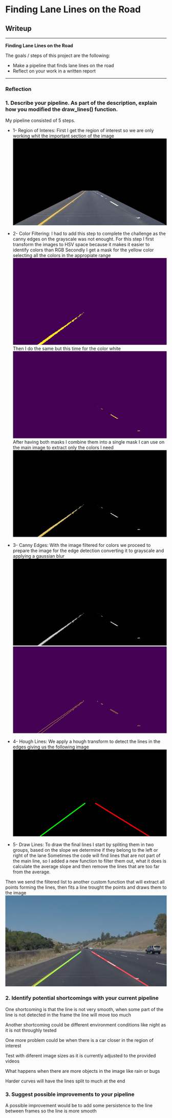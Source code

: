 # **Finding Lane Lines on the Road**

## Writeup

---

**Finding Lane Lines on the Road**

The goals / steps of this project are the following:
* Make a pipeline that finds lane lines on the road
* Reflect on your work in a written report


[//]: # (Image References)
[image1]: ./test_images_output/regionOfInterest_solidYellowCurve.jpg "Region of interest"
[image2]: ./test_images_output/yellowMask_solidYellowCurve.jpg "Yellow mask"
[image3]: ./test_images_output/whiteMask_solidYellowCurve.jpg "White mask"
[image4]: ./test_images_output/colorFiltered_solidYellowCurve.jpg "Color filtered"
[image5]: ./test_images_output/gray_solidYellowCurve.jpg "Grayscale"
[image6]: ./test_images_output/cannyEdges_solidYellowCurve.jpg "Canny edges"
[image7]: ./test_images_output/lines_solidYellowCurve.jpg "Houge lines"
[image8]: ./test_images_output/result_solidYellowCurve.jpg "Result"

---

### Reflection

### 1. Describe your pipeline. As part of the description, explain how you modified the draw_lines() function.

My pipeline consisted of 5 steps.
* 1- Region of Interes:
First I get the region of interest so we are only working whit the important section of the image
![alt text][image1]

* 2- Color Filtering:
I had to add this step to complete the challenge as the canny edges on the grayscale was not enought.
For this step I first transform the images to HSV space because it makes it easier to identify colors than RGB
Secondly I get a mask for the yellow color selecting all the colors in the appropiate range
![alt text][image2]
Then I do the same but this time for the color white
![alt text][image3]
After having both masks I combine them into a single mask I can use on the main image to extract only the colors I need
![alt text][image4]

* 3- Canny Edges:
With the image filtered for colors we proceed to prepare the image for the edge detection converting it to grayscale and applying a gaussian blur
![alt text][image5]  ![alt text][image6]

* 4- Hough Lines:
We apply a hough transform to detect the lines in the edges giving us the following image
![alt text][image7]

* 5- Draw Lines:
To draw the final lines I start by spliting them in two groups, based on the slope we determine if they belong to the left or right of the lane
Sometimes the code will find lines that are not part of the main line, so I added a new function to filter them out, what it does is calculate the average slope and then remove the lines that are too far from the average.

Then we send the filtered list to another custom function that will extract all points forming the lines, then fits a line trought the points and draws them to the image
![alt text][image8]

### 2. Identify potential shortcomings with your current pipeline

One shortcoming is that the line is not very smooth, when some part of the line is not detected in the frame the line will move too much

Another shortcoming could be different environment conditions like night as it is not throughly tested

One more problem could be when there is a car closer in the region of interest

Test with diferent image sizes as it is currently adjusted to the provided videos

What happens when there are more objects in the image like rain or bugs

Harder curves will have the lines split to much at the end

### 3. Suggest possible improvements to your pipeline

A possible improvement would be to add some persistence to the line between frames so the line is more smooth 
